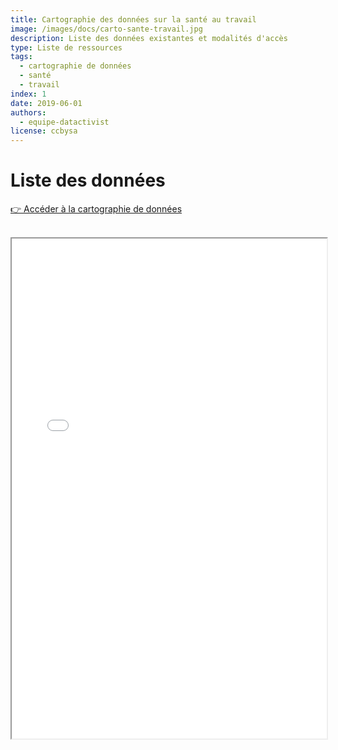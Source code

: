 ```yaml
---
title: Cartographie des données sur la santé au travail
image: /images/docs/carto-sante-travail.jpg
description: Liste des données existantes et modalités d'accès
type: Liste de ressources
tags:
  - cartographie de données
  - santé
  - travail
index: 1 
date: 2019-06-01
authors:
  - equipe-datactivist
license: ccbysa
--- 
```


# Liste des données

<a href="/datamap/datamap?data=&datamap-id=sante-travail&view=gallery" class="customButton">👉 Accéder à la cartographie de données</a>

</br>

<iframe
  width="100%"
  height="800"
  src="/view/datamaplight?data&datamap-id=sante-travail"
  sandbox="allow-same-origin allow-scripts">
</iframe>
